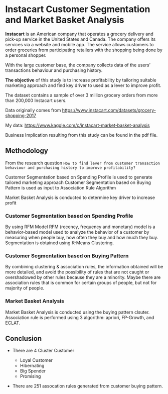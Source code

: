 # Instacart Customer Segmentation and Market Basket Analysis

**Instacart** is an American company that operates a grocery delivery and pick-up service in the United States and Canada. The company offers its services via a website and mobile app. The service allows customers to order groceries from participating retailers with the shopping being done by a personal shopper.

With the large customer base, the company collects data of the users’ transactions behaviour and purchasing history. 

**The objective** of this study is to increase profitability by tailoring suitable marketing approach and find key driver to used as a lever to improve profit.

The dataset contains a sample of over 3 million grocery orders from more than 200,000 Instacart users.

Data originally comes from https://www.instacart.com/datasets/grocery-shopping-2017

My data:  https://www.kaggle.com/c/instacart-market-basket-analysis

Business Implication resulting from this study can be found in the pdf file.

## Methodology
From the research question `How to find lever from customer transaction behaviour and purchasing history to improve profitability?`

Customer Segmentation based on Spending Profile is used to generate tailored marketing approach
Customer Segmentation based on Buying Pattern is used as input to Association Rule Algorithm

Market Basket Analysis is conducted to determine key driver to increase profit

### Customer Segmentation based on Spending Profile

By using RFM Model
RFM (recency, frequency and monetary) model is a behavior-based model used to analyze the behavior of a customer by measuring when people buy, how often they buy and how much they buy. Segmentation is obtained using K-Means Clustering.


### Customer Segmentation based on Buying Pattern
By combining clustering & association rules, the information obtained will be more detailed, and avoid the possibility of rules that are not caught or overshadowed by other rules because they are a minority. Maybe there are association rules that is common for certain groups of people, but not for majority of people.

### Market Basket Analysis
Market Basket Analysis is conducted using the buying pattern clsuter.
Association rule is performed using 3 algorithm: apriori, FP-Growth, and ECLAT.

## Conclusion
* There are 4 Cluster Customer
  * Loyal Customer
  * Hibernating
  * Big Spender
  * Promising

* There are 251 assocation rules generated from customer buying pattern.
